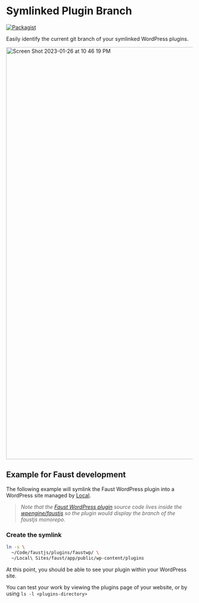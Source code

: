 # Symlinked Plugin Branch

[![Packagist](https://img.shields.io/packagist/v/josephfusco/symlinked-plugin-branch.svg?style=flat-square)](https://packagist.org/packages/josephfusco/symlinked-plugin-branch)

Easily identify the current git branch of your symlinked WordPress plugins.

<img width="1112" alt="Screen Shot 2023-01-26 at 10 46 19 PM" src="https://user-images.githubusercontent.com/6676674/215005640-3e4eca5e-c3ca-49e5-8f2e-d1f3b3140f81.png">

## Example for Faust development

The following example will symlink the Faust WordPress plugin into a WordPress site managed by [Local](https://localwp.com/).

> _Note that the [Faust WordPress plugin](https://wordpress.org/plugins/faustwp/) source code lives inside the [wpengine/faustjs](https://github.com/wpengine/faustjs) so the plugin would display the branch of the faustjs monorepo._

### Create the symlink

```sh
ln -s \
  ~/Code/faustjs/plugins/faustwp/ \
  ~/Local\ Sites/faust/app/public/wp-content/plugins
```

At this point, you should be able to see your plugin within your WordPress site.


You can test your work by viewing the plugins page of your website, or by using `ls -l <plugins-directory>`
